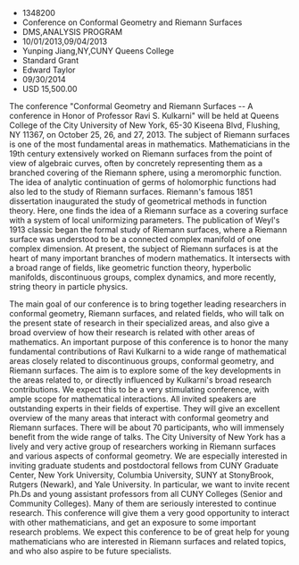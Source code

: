 
* 1348200
* Conference on Conformal Geometry and Riemann Surfaces
* DMS,ANALYSIS PROGRAM
* 10/01/2013,09/04/2013
* Yunping Jiang,NY,CUNY Queens College
* Standard Grant
* Edward Taylor
* 09/30/2014
* USD 15,500.00

The conference "Conformal Geometry and Riemann Surfaces -- A conference in Honor
of Professor Ravi S. Kulkarni" will be held at Queens College of the City
University of New York, 65-30 Kiseena Blvd, Flushing, NY 11367, on October 25,
26, and 27, 2013. The subject of Riemann surfaces is one of the most fundamental
areas in mathematics. Mathematicians in the 19th century extensively worked on
Riemann surfaces from the point of view of algebraic curves, often by concretely
representing them as a branched covering of the Riemann sphere, using a
meromorphic function. The idea of analytic continuation of germs of holomorphic
functions had also led to the study of Riemann surfaces. Riemann's famous 1851
dissertation inaugurated the study of geometrical methods in function theory.
Here, one finds the idea of a Riemann surface as a covering surface with a
system of local uniformizing parameters. The publication of Weyl's 1913 classic
began the formal study of Riemann surfaces, where a Riemann surface was
understood to be a connected complex manifold of one complex dimension. At
present, the subject of Riemann surfaces is at the heart of many important
branches of modern mathematics. It intersects with a broad range of fields, like
geometric function theory, hyperbolic manifolds, discontinuous groups, complex
dynamics, and more recently, string theory in particle physics.

The main goal of our conference is to bring together leading researchers in
conformal geometry, Riemann surfaces, and related fields, who will talk on the
present state of research in their specialized areas, and also give a broad
overview of how their research is related with other areas of mathematics. An
important purpose of this conference is to honor the many fundamental
contributions of Ravi Kulkarni to a wide range of mathematical areas closely
related to discontinuous groups, conformal geometry, and Riemann surfaces. The
aim is to explore some of the key developments in the areas related to, or
directly influenced by Kulkarni's broad research contributions. We expect this
to be a very stimulating conference, with ample scope for mathematical
interactions. All invited speakers are outstanding experts in their fields of
expertise. They will give an excellent overview of the many areas that interact
with conformal geometry and Riemann surfaces. There will be about 70
participants, who will immensely benefit from the wide range of talks. The City
University of New York has a lively and very active group of researchers working
in Riemann surfaces and various aspects of conformal geometry. We are especially
interested in inviting graduate students and postdoctoral fellows from CUNY
Graduate Center, New York University, Columbia University, SUNY at StonyBrook,
Rutgers (Newark), and Yale University. In particular, we want to invite recent
Ph.Ds and young assistant professors from all CUNY Colleges (Senior and
Community Colleges). Many of them are seriously interested to continue research.
This conference will give them a very good opportunity to interact with other
mathematicians, and get an exposure to some important research problems. We
expect this conference to be of great help for young mathematicians who are
interested in Riemann surfaces and related topics, and who also aspire to be
future specialists.
